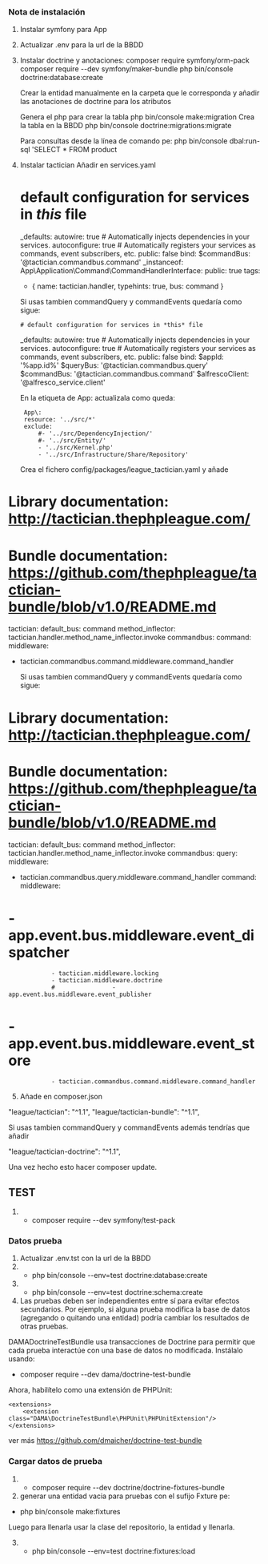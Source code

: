 ### Nota de instalación

1) Instalar symfony para App
2) Actualizar .env para la url de la BBDD
3) Instalar doctrine y anotaciones:
   composer require symfony/orm-pack
   composer require --dev symfony/maker-bundle
   php bin/console doctrine:database:create

   Crear la entidad manualmente en la carpeta que le corresponda y añadir las anotaciones de doctrine
   para los atributos

   Genera el php para crear la tabla
   php bin/console make:migration
   Crea la tabla en la BBDD
   php bin/console doctrine:migrations:migrate

   Para consultas desde la línea de comando pe: php bin/console dbal:run-sql 'SELECT * FROM product

4) Instalar tactician
   Añadir en services.yaml

   # default configuration for services in *this* file
   _defaults:
   autowire: true      # Automatically injects dependencies in your services.
   autoconfigure: true # Automatically registers your services as commands, event subscribers, etc.
   public: false
   bind:
   $commandBus: '@tactician.commandbus.command'
   _instanceof:
   App\Application\Command\CommandHandlerInterface:
   public: true
   tags:
   - { name: tactician.handler, typehints: true, bus: command }

   Si usas tambien commandQuery y commandEvents quedaría como sigue:

       # default configuration for services in *this* file
   _defaults:
   autowire: true      # Automatically injects dependencies in your services.
   autoconfigure: true # Automatically registers your services as commands, event subscribers, etc.
   public: false
   bind:
   $appId: '%app.id%'
   $queryBus: '@tactician.commandbus.query'
   $commandBus: '@tactician.commandbus.command'
   $alfrescoClient: '@alfresco_service.client'

   En la etiqueta de App\: actualizala como queda:

        App\:
        resource: '../src/*'
        exclude:
            #- '../src/DependencyInjection/'
            #- '../src/Entity/'
            - '../src/Kernel.php'
            - '../src/Infrastructure/Share/Repository'


    Crea el fichero config/packages/league_tactician.yaml y añade

# Library documentation: http://tactician.thephpleague.com/
# Bundle documentation: https://github.com/thephpleague/tactician-bundle/blob/v1.0/README.md
tactician:
default_bus: command
method_inflector: tactician.handler.method_name_inflector.invoke
commandbus:
command:
middleware:
- tactician.commandbus.command.middleware.command_handler

	Si usas tambien commandQuery y commandEvents quedaría como sigue:

# Library documentation: http://tactician.thephpleague.com/
# Bundle documentation: https://github.com/thephpleague/tactician-bundle/blob/v1.0/README.md
tactician:
default_bus: command
method_inflector: tactician.handler.method_name_inflector.invoke
commandbus:
query:
middleware:
- tactician.commandbus.query.middleware.command_handler
command:
middleware:
#                - app.event.bus.middleware.event_dispatcher
                - tactician.middleware.locking
                - tactician.middleware.doctrine
                #                - app.event.bus.middleware.event_publisher
#                - app.event.bus.middleware.event_store
                - tactician.commandbus.command.middleware.command_handler

5) Añade en composer.json

"league/tactician": "^1.1",
"league/tactician-bundle": "^1.1",

Si usas tambien commandQuery y commandEvents además tendrías que añadir

"league/tactician-doctrine": "^1.1",

Una vez hecho esto hacer composer update.

## TEST

1) - composer require --dev symfony/test-pack

### Datos prueba

1) Actualizar .env.tst con la url de la BBDD
2) - php bin/console --env=test doctrine:database:create
3) - php bin/console --env=test doctrine:schema:create
4) Las pruebas deben ser independientes entre sí para evitar efectos secundarios. Por ejemplo, si alguna prueba modifica la base de datos (agregando o quitando una entidad) podría cambiar los resultados de otras pruebas.

DAMADoctrineTestBundle usa transacciones de Doctrine para permitir que cada prueba interactúe con una base de datos no modificada. Instálalo usando:
- composer require --dev dama/doctrine-test-bundle

Ahora, habilítelo como una extensión de PHPUnit:

<!-- phpunit.xml.dist -->
<phpunit>
    <!-- ... -->

    <extensions>
        <extension class="DAMA\DoctrineTestBundle\PHPUnit\PHPUnitExtension"/>
    </extensions>
</phpunit>

ver más https://github.com/dmaicher/doctrine-test-bundle

### Cargar datos de prueba

1) - composer require --dev doctrine/doctrine-fixtures-bundle
2) generar una entidad vacia para pruebas con el sufijo Fxture pe:

- php bin/console make:fixtures

Luego para llenarla usar la clase del repositorio, la entidad y llenarla.

3) - php bin/console --env=test doctrine:fixtures:load
